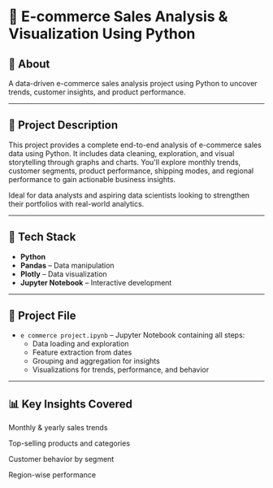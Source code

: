 # 🛒 E-commerce Sales Analysis & Visualization Using Python

## 📌 About

A data-driven e-commerce sales analysis project using Python to uncover trends, customer insights, and product performance.

---

## 📘 Project Description

This project provides a complete end-to-end analysis of e-commerce sales data using Python. It includes data cleaning, exploration, and visual storytelling through graphs and charts. You'll explore monthly trends, customer segments, product performance, shipping modes, and regional performance to gain actionable business insights.

Ideal for data analysts and aspiring data scientists looking to strengthen their portfolios with real-world analytics.

---

## 🧰 Tech Stack

- **Python**
- **Pandas** – Data manipulation
- **Plotly** – Data visualization
- **Jupyter Notebook** – Interactive development

---

## 📂 Project File

- `e commerce project.ipynb` – Jupyter Notebook containing all steps:
  - Data loading and exploration
  - Feature extraction from dates
  - Grouping and aggregation for insights
  - Visualizations for trends, performance, and behavior

---
## 📊 Key Insights Covered
Monthly & yearly sales trends

Top-selling products and categories

Customer behavior by segment

Region-wise performance


